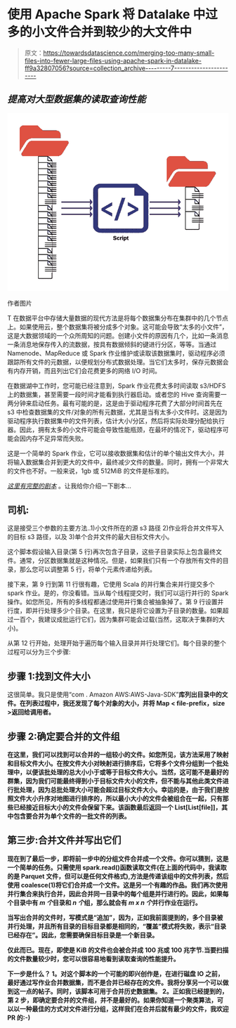 # 使用 Apache Spark 将 Datalake 中过多的小文件合并到较少的大文件中

> 原文：<https://towardsdatascience.com/merging-too-many-small-files-into-fewer-large-files-using-apache-spark-in-datalake-ff9a32807056?source=collection_archive---------7----------------------->

## *提高对大型数据集的读取查询性能*

![](img/d275247b302b166cbe3cac72dc6a9542.png)

作者图片

T 在数据平台中存储大量数据的现代方法是将每个数据集分布在集群中的几个节点上。如果使用云，整个数据集将被分成多个对象。这可能会导致“太多的小文件”，这是大数据领域的一个众所周知的问题。创建小文件的原因有几个，比如一条消息一条消息地保存传入的流数据，按具有数据倾斜的键进行分区，等等。当通过 Namenode、MapReduce 或 Spark 作业维护或读取该数据集时，驱动程序必须跟踪所有文件的元数据，以便规划分布式数据处理。当它们太多时，保存元数据会有内存开销，而且列出它们会花费更多的网络 I/O 时间。

在数据湖中工作时，您可能已经注意到，Spark 作业花费太多时间读取 s3/HDFS 上的数据集，甚至需要一段时间才能看到执行器启动。或者您的 Hive 查询需要一两分钟来启动任务。最有可能的是，这是由于驱动程序花费了大部分时间首先在 s3 中检查数据集的文件/对象的所有元数据，尤其是当有太多小文件时。这是因为驱动程序执行数据集中的文件列表，估计大小/分区，然后将实际处理分配给执行器。因此，拥有太多的小文件可能会导致性能瓶颈，在最坏的情况下，驱动程序可能会因内存不足异常而失败。

这是一个简单的 Spark 作业，它可以接收数据集和估计的单个输出文件大小，并将输入数据集合并到更大的文件中，最终减少文件的数量。同时，拥有一个非常大的文件也不好。一般来说，1gb 或 512MiB 的文件是标准的。

[*这里有完整的剧本*](https://github.com/justhackit/spark-utils/blob/main/src/main/scala/com/sparkutils/io/FileMerger.scala) 。让我给你介绍一下剧本…

## 司机:

这是接受三个参数的主要方法..1)小文件所在的源 s3 路径 2)作业将合并文件写入的目标 s3 路径，以及 3)单个合并文件的最大目标文件大小。

这个脚本假设输入目录(第 5 行)再次包含子目录，这些子目录实际上包含最终文件。通常，分区数据集就是这种情况。但是，如果我们只有一个存放所有文件的目录，那么您可以调整第 5 行，将单个元素传递给列表。

接下来，第 9 行到第 11 行很有趣，它使用 Scala 的并行集合来并行提交多个 spark 作业。是的，你没看错。当从每个线程提交时，我们可以运行并行的 Spark 操作。如您所见，所有的多线程都通过使用并行集合被抽象掉了。第 9 行设置并行度，即并行处理多少个目录。在这里，我只是将它设置为子目录的数量。如果超过一百个，我建议成批运行它们，因为集群可能会过载(当然，这取决于集群的大小)。

从第 12 行开始，处理开始于遍历每个输入目录并并行处理它们。每个目录的整个过程可以分为三个步骤:

## 步骤 1:找到文件大小

这很简单。我只是使用“com . Amazon AWS:AWS-Java-SDK”**库列出目录中的文件。在列表过程中，我还发现了每个对象的大小，并将 Map < file-prefix，size >返回给调用者。**

## **步骤 2:确定要合并的文件组**

**在这里，我们可以找到可以合并的一组较小的文件。如您所见，该方法采用了映射<file>和目标文件大小。在按文件大小对映射进行排序后，它将多个文件分组到一个批处理中，以便该批处理的总大小小于或等于目标文件大小。当然，这可能不是最好的群集，因为我们可能最终得到小于目标文件大小的文件，但不能与其他此类文件进行批处理，因为总批处理大小可能会超过目标文件大小。幸运的是，由于我们是按照文件大小升序对地图进行排序的，所以最小大小的文件会被组合在一起，只有那些已经接近目标大小的文件会保留下来。该函数最后返回一个 List[List[file]]，其中包含要合并为单个文件的一批文件的列表。</file>**

## **第三步:合并文件并写出它们**

**现在到了最后一步，即将前一步中的分组文件合并成一个文件。你可以猜到，这是一个简单的任务。只需使用 spark.read()函数读取文件(在上面的代码中，我读取的是 Parquet 文件，但可以是任何文件格式),方法是传递该组中的文件列表，然后使用 coalesce(1)将它们合并成一个文件。这是另一个有趣的作品。我们再次使用并行集合来执行合并，因此合并同一目录中的每个组是并行进行的。因此，如果每个目录中有 *m 个*目录和 *n 个*组，那么就会有 *m x n 个*并行作业在运行。**

**当写出合并的文件时，写模式是“追加”，因为，正如我前面提到的，多个目录被并行处理，并且所有目录的目标目录都是相同的，“覆盖”模式将失败，表示“目录已经存在”。因此，您需要确保目标目录是一个新目录。**

**仅此而已。现在，即使是 KiB 的文件也会被合并成 100 兆或 100 兆字节.当要扫描的文件数量较少时，您可以很容易地看到读取查询的性能提升。**

**下一步是什么？
1。对这个脚本的一个可能的即兴创作是，在进行磁盘 IO 之前，最好通过写作业合并数据集，而不是合并已经存在的文件。我将分享另一个可以做到这一点的帖子。同时，该脚本可用于合并历史数据集。
2。正如我已经提到的，第 2 步，即确定要合并的文件组，并不是最好的。如果你知道一个聚类算法，可以以一种最佳的方式对文件进行分组，这样我们在合并后就有最少的文件，我欢迎 PR 的:-)**